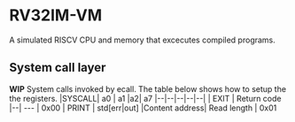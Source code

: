 # RV32IM-VM

A simulated RISCV CPU and memory that excecutes compiled programs.

## System call layer
**WIP**
System calls invoked by ecall. The table below shows how to setup the the registers.
|SYSCALL| a0 | a1 |a2| a7
|--|--|--|--|--|
| EXIT | Return code |--| --- | 0x00
| PRINT | std[err\|out] |Content address| Read length | 0x01 


